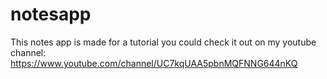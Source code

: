 # notesapp

This notes app is made for a tutorial you could check it out on my youtube channel: https://www.youtube.com/channel/UC7kqUAA5pbnMQFNNG644nKQ
